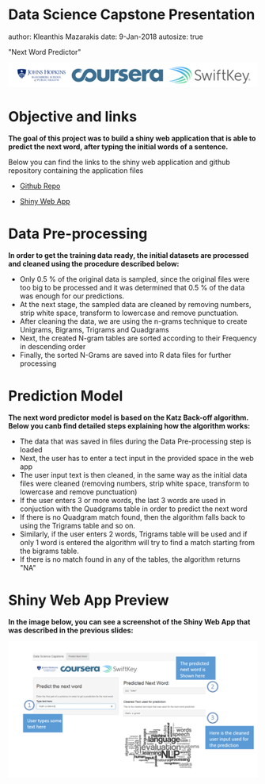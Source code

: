 Data Science Capstone Presentation
========================================================
author: Kleanthis Mazarakis
date: 9-Jan-2018
autosize: true

"Next Word Predictor"

![](header.png)

Objective and links
========================================================


**The goal of this project was to build a shiny web application that is able to predict the next word, after typing the initial words of a sentence.**


Below you can find the links to the shiny web application and github repository containing the application files


- [Github Repo](https://github.com/kmazarakis/test-repo)

- [Shiny Web App](https://kmazarakis.shinyapps.io/next_word_predictor/)


Data Pre-processing
========================================================

**In order to get the training data ready, the initial datasets are processed and cleaned using the procedure described below:**


- Only 0.5 % of the original data is sampled, since the original files were too big to be processed and it was determined that 0.5 % of the data was enough for our predictions.
- At the next stage, the sampled data are cleaned by removing numbers, strip white space, transform to lowercase and remove punctuation.
- After cleaning the data, we are using the n-grams technique to create Unigrams, Bigrams, Trigrams and Quadgrams
- Next, the created N-gram tables are sorted according to their Frequency in descending order
- Finally, the sorted N-Grams are saved into R data files for further processing

Prediction Model
========================================================

**The next word predictor model is based on the Katz Back-off algorithm.**  
**Below you canb find detailed steps explaining how the algorithm works:**

- The data that was saved in files during the Data Pre-processing step is loaded
- Next, the user has to enter a tect input in the provided space in the web app
- The user input text is then cleaned, in the same way as the initial data files were cleaned (removing numbers, strip white space, transform to lowercase and remove punctuation)
- If the user enters 3 or more words, the last 3 words are used in conjuction with the Quadgrams table in order to predict the next word
- If there is no Quadgram match found, then the algorithm falls back to using the Trigrams table and so on.
- Similarly, if the user enters 2 words, Trigrams table will be used and if only 1 word is entered the algorithm will try to find a match starting from the bigrams table.
- If there is no match found in any of the tables, the algorithm returns "NA"

Shiny Web App Preview
========================================================

**In the image below, you can see a screenshot of the Shiny Web App that was described in the previous slides:**

<div align="left">
<img src = "Shiny_App_Preview.png">
</div>
